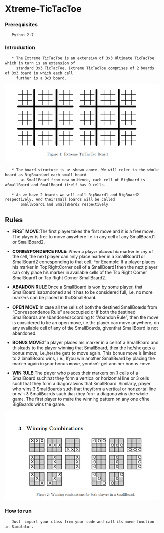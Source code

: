 # Xtreme-TicTacToe
### Prerequisites
       Python 2.7
        
### Introduction
       * The Extreme TicTacToe is an extension of 3x3 Ultimate TicTacToe which in turn is an extension of
         standard 3x3 TicTacToe. Extreme TicTacToe comprises of 2 boards of 3x3 board in which each cell
         further is a 3x3 board.

   ![alt text](./images/board.png)
  
       * The board structure is as shown above. We will refer to the whole board as BigBoardand each small board
           as SmallBoard from now on.Hence, each cell of BigBoard is aSmallBoard and SmallBoard itself has 9 cells.

       * As we have 2 boards we will call BigBoard1 and BigBoard2 respectively. And theirsmall boards will be called
           SmallBoard1 and SmallBoard2 respectively

  
  ## Rules
   * **FIRST MOVE**:The first player takes the first move and it is a free move. The player is free to move anywhere i.e.
               in any cell of any SmallBoard1 or SmallBoard2.
               
   * **CORRESPONDENCE RULE**: When a player places his marker in any of the cell, the next player can only place marker in 
               a SmallBoard1 or SmallBoard2 corresponding to that cell. For Example: If a player places his marker in Top     RightCorner cell of a SmallBoard1 then the next player can only place his marker in available cells of the Top Right Corner SmallBoard1 or Top Right Corner SmallBoard2.
               
   * **ABANDON RULE**:Once a SmallBoard is won by some player, that SmallBoard isabandoned and it has to be considered full, i.e. no more markers can be placed in thatSmallBoard.
               
   * **OPEN MOVE**:In case all the cells of both the destined SmallBoards from “Cor-respondence Rule” are occupied or if both the destined SmallBoards are abandonedaccording to “Abandon Rule”, then the move is considered to be an open move, i.e.the player can move anywhere, on any available cell of any of the SmallBoards, giventhat SmallBoard is not abandoned.
   
   * **BONUS MOVE**:If a player places his marker in a cell of a SmallBoard and thisleads to the player winning that          SmallBoard, then the he/she gets a bonus move, i.e.,he/she gets to move again. This bonus move is limited to 2 SmallBoard wins, i.e., Ifyou win another SmallBoard by placing the marker again in your bonus move, youdon’t get another bonus move.
   
   *  **WIN RULE**:The player who places their markers on 3 cells of a SmallBoard suchthat they form a vertical or horizontal line or 3 cells such that they form a diagonalwins that SmallBoard. Similarly, player who wins 3 SmallBoards such that theyform a vertical or horizontal line or win 3 SmallBoards such that they form a diagonalwins the whole game. The first player to make the winning pattern on any one ofthe BigBoards wins the game.
        
   
   ![alt text](./images/winning_combs.png)
   
   ### How to run
       Just  import your class from your code and call its move function in Simulator.
